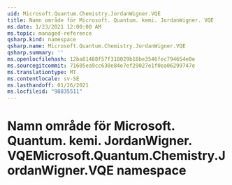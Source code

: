 ```yaml
---
uid: Microsoft.Quantum.Chemistry.JordanWigner.VQE
title: Namn område för Microsoft. Quantum. kemi. JordanWigner. VQE
ms.date: 1/23/2021 12:00:00 AM
ms.topic: managed-reference
qsharp.kind: namespace
qsharp.name: Microsoft.Quantum.Chemistry.JordanWigner.VQE
qsharp.summary: ''
ms.openlocfilehash: 12ba81488f57f318029b18be3546fec794654e0e
ms.sourcegitcommit: 71605ea9cc630e84e7ef29027e1f0ea06299747e
ms.translationtype: MT
ms.contentlocale: sv-SE
ms.lasthandoff: 01/26/2021
ms.locfileid: "98835511"
---
```

# <a name="microsoftquantumchemistryjordanwignervqe-namespace"></a><span data-ttu-id="6c111-102">Namn område för Microsoft. Quantum. kemi. JordanWigner. VQE</span><span class="sxs-lookup"><span data-stu-id="6c111-102">Microsoft.Quantum.Chemistry.JordanWigner.VQE namespace</span></span>



